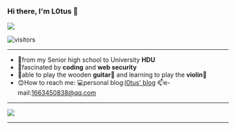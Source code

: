 ### Hi there, I'm L0tus 👋
<img src="https://readme-typing-svg.herokuapp.com/?lines=Hola!;Welcome%20to%20my%20Github!&font=Roboto" />  
  
![visitors](https://visitor-badge.glitch.me/badge?page_id=page.id&left_color=green&right_color=red)

---
*    🏫from my Senior high school to University **HDU**  
*    💖fascinated  by **coding** and **web security**  
*    👦able to play the wooden **guitar🎸** and learning to play the **violin🎻**    
*    😊How to reach me: 💻personal blog:[l0tus' blog](https://l0tus.vip)   📫e-mail:1663450838@qq.com
 
---
![](https://github-readme-stats.vercel.app/api?username=ChrisL0tus&show_icons=true&theme=dark&count_private=true)  

---
<!--
**ChrisL0tus/ChrisL0tus** is a ✨ _special_ ✨ repository because its `README.md` (this file) appears on your GitHub profile.

Here are some ideas to get you started:

- 🔭 I’m currently working on ...
- 🌱 I’m currently learning ...
- 👯 I’m looking to collaborate on ...
- 🤔 I’m looking for help with ...
- 💬 Ask me about ...
- 📫 How to reach me: ...
- 😄 Pronouns: ...
- ⚡ Fun fact: ...
-->
